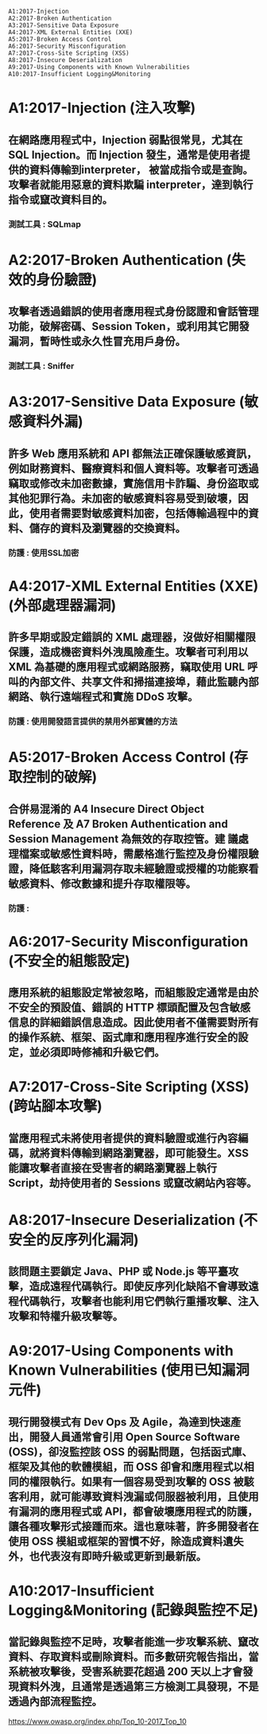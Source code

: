 ```
A1:2017-Injection
A2:2017-Broken Authentication
A3:2017-Sensitive Data Exposure
A4:2017-XML External Entities (XXE)
A5:2017-Broken Access Control
A6:2017-Security Misconfiguration
A7:2017-Cross-Site Scripting (XSS)
A8:2017-Insecure Deserialization
A9:2017-Using Components with Known Vulnerabilities
A10:2017-Insufficient Logging&Monitoring
```

# A1:2017-Injection (注入攻擊)
## 在網路應用程式中，Injection 弱點很常見，尤其在 SQL Injection。而 Injection 發生，通常是使用者提供的資料傳輸到interpreter， 被當成指令或是查詢。攻擊者就能用惡意的資料欺騙 interpreter，達到執行指令或竄改資料目的。
### 測試工具 : SQLmap

# A2:2017-Broken Authentication (失效的身份驗證)
## 攻擊者透過錯誤的使用者應用程式身份認證和會話管理功能，破解密碼、Session Token，或利用其它開發漏洞，暫時性或永久性冒充用戶身份。
### 測試工具 : Sniffer

# A3:2017-Sensitive Data Exposure (敏感資料外漏)
## 許多 Web 應用系統和 API 都無法正確保護敏感資訊，例如財務資料、醫療資料和個人資料等。攻擊者可透過竊取或修改未加密數據，實施信用卡詐騙、身份盜取或其他犯罪行為。未加密的敏感資料容易受到破壞，因此，使用者需要對敏感資料加密，包括傳輸過程中的資料、儲存的資料及瀏覽器的交換資料。
### 防護 : 使用SSL加密

# A4:2017-XML External Entities (XXE) (外部處理器漏洞)
## 許多早期或設定錯誤的 XML 處理器，沒做好相關權限保護，造成機密資料外洩風險產生。攻擊者可利用以 XML 為基礎的應用程式或網路服務，竊取使用 URL 呼叫的內部文件、共享文件和掃描連接埠，藉此監聽內部網路、執行遠端程式和實施 DDoS 攻擊。
### 防護 : 使用開發語言提供的禁用外部實體的方法

# A5:2017-Broken Access Control (存取控制的破解)
## 合併易混淆的 A4 Insecure Direct Object Reference 及 A7 Broken Authentication and Session Management 為無效的存取控管。建 議處理檔案或敏感性資料時，需嚴格進行監控及身份權限驗證，降低駭客利用漏洞存取未經驗證或授權的功能察看敏感資料、修改數據和提升存取權限等。
### 防護 : 

# A6:2017-Security Misconfiguration (不安全的組態設定)
## 應用系統的組態設定常被忽略，而組態設定通常是由於不安全的預設值、錯誤的 HTTP 標頭配置及包含敏感信息的詳細錯誤信息造成。因此使用者不僅需要對所有的操作系統、框架、函式庫和應用程序進行安全的設定，並必須即時修補和升級它們。

# A7:2017-Cross-Site Scripting (XSS) (跨站腳本攻擊)
## 當應用程式未將使用者提供的資料驗證或進行內容編碼，就將資料傳輸到網路瀏覽器，即可能發生。XSS 能讓攻擊者直接在受害者的網路瀏覽器上執行 Script，劫持使用者的 Sessions 或竄改網站內容等。

# A8:2017-Insecure Deserialization (不安全的反序列化漏洞)
## 該問題主要鎖定 Java、PHP 或 Node.js 等平臺攻擊，造成遠程代碼執行。即使反序列化缺陷不會導致遠程代碼執行，攻擊者也能利用它們執行重播攻擊、注入攻擊和特權升級攻擊等。

# A9:2017-Using Components with Known Vulnerabilities (使用已知漏洞元件)
## 現行開發模式有 Dev Ops 及 Agile，為達到快速產出，開發人員通常會引用 Open Source Software (OSS)，卻沒監控該 OSS 的弱點問題，包括函式庫、框架及其他的軟體模組，而 OSS 卻會和應用程式以相同的權限執行。如果有一個容易受到攻擊的 OSS 被駭客利用，就可能導致資料洩漏或伺服器被利用，且使用有漏洞的應用程式或 API，都會破壞應用程式的防護，讓各種攻擊形式接踵而來。這也意味著，許多開發者在使用 OSS 模組或框架的習慣不好，除造成資料遺失外，也代表沒有即時升級或更新到最新版。

# A10:2017-Insufficient Logging&Monitoring (記錄與監控不足)
## 當記錄與監控不足時，攻擊者能進一步攻擊系統、竄改資料、存取資料或刪除資料。而多數研究報告指出，當系統被攻擊後，受害系統要花超過 200 天以上才會發現資料外洩，且通常是透過第三方檢測工具發現，不是透過內部流程監控。

https://www.owasp.org/index.php/Top_10-2017_Top_10
